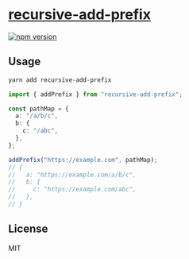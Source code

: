 # [recursive-add-prefix](https://github.com/Himenon/recursive-add-prefix)

[![npm version](https://badgen.net/npm/v/recursive-add-prefix)](https://npm.im/recursive-add-prefix)

## Usage

```bash
yarn add recursive-add-prefix
```

```ts
import { addPrefix } from "recursive-add-prefix";

const pathMap = {
  a: "/a/b/c",
  b: {
    c: "/abc",
  },
};

addPrefix("https://example.com", pathMap);
// {
//   a: "https://example.com/a/b/c",
//   b: {
//     c: "https://example.com/abc",
//   },
// }
```

## License

MIT
